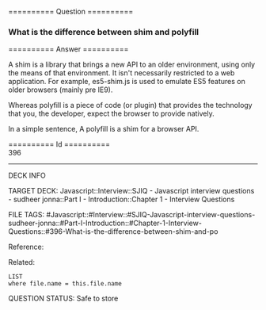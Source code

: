 ========== Question ==========  

### What is the difference between shim and polyfill  

========== Answer ==========  

A shim is a library that brings a new API to an older environment, using only the means of that environment. It isn't necessarily restricted to a web application. For example, es5-shim.js is used to emulate ES5 features on older browsers (mainly pre IE9).

Whereas polyfill is a piece of code (or plugin) that provides the technology that you, the developer, expect the browser to provide natively.

In a simple sentence, A polyfill is a shim for a browser API.

========== Id ==========  
396

---

DECK INFO

TARGET DECK: Javascript::Interview::SJIQ - Javascript interview questions - sudheer jonna::Part I - Introduction::Chapter 1 - Interview Questions

FILE TAGS: #Javascript::#Interview::#SJIQ-Javascript-interview-questions-sudheer-jonna::#Part-I-Introduction::#Chapter-1-Interview-Questions::#396-What-is-the-difference-between-shim-and-po

Reference:

Related:

```dataview
LIST
where file.name = this.file.name
```

QUESTION STATUS: Safe to store
